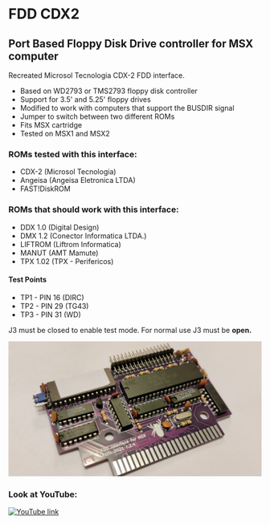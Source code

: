# FDD CDX2
## Port Based Floppy Disk Drive controller for MSX computer

Recreated Microsol Tecnologia CDX-2 FDD interface.

* Based on WD2793 or TMS2793 floppy disk controller
* Support for 3.5' and 5.25' floppy drives
* Modified to work with computers that support the BUSDIR signal
* Jumper to switch between two different ROMs
* Fits MSX cartridge
* Tested on MSX1 and MSX2

### ROMs tested with this interface:

* CDX-2 (Microsol Tecnologia)
* Angeisa (Angeisa Eletronica LTDA)
* FAST!DiskROM

### ROMs that should work with this interface:

* DDX 1.0 (Digital Design)
* DMX 1.2 (Conector Informatica LTDA.)
* LIFTROM (Liftrom Informatica)
* MANUT (AMT Mamute)
* TPX 1.02 (TPX - Perifericos)

#### Test Points

- TP1 - PIN 16 (DIRC)
- TP2 - PIN 29 (TG43)
- TP3 - PIN 31 (WD)

J3 must be closed to enable test mode. For normal use J3 must be **open.**

![CDX-2](/photos/cdx-2_03s.jpg)

### Look at YouTube:
[![YouTube link](https://img.youtube.com/vi/UTZCwYuuAXE/0.jpg)](https://www.youtube.com/watch?v=UTZCwYuuAXE)